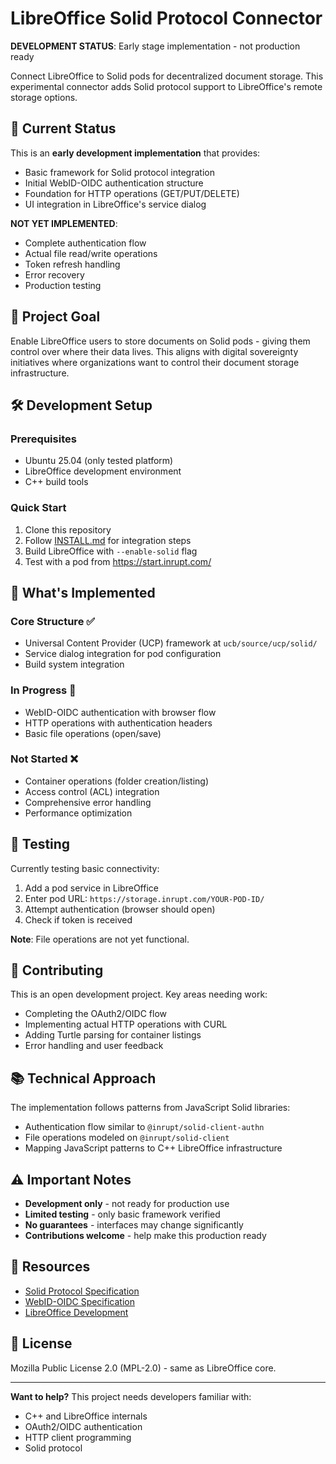 # LibreOffice Solid Protocol Connector

**DEVELOPMENT STATUS**: Early stage implementation - not production ready

Connect LibreOffice to Solid pods for decentralized document storage. This experimental connector adds Solid protocol support to LibreOffice's remote storage options.

## 🚧 Current Status

This is an **early development implementation** that provides:
- Basic framework for Solid protocol integration
- Initial WebID-OIDC authentication structure
- Foundation for HTTP operations (GET/PUT/DELETE)
- UI integration in LibreOffice's service dialog

**NOT YET IMPLEMENTED**:
- Complete authentication flow
- Actual file read/write operations
- Token refresh handling
- Error recovery
- Production testing

## 🎯 Project Goal

Enable LibreOffice users to store documents on Solid pods - giving them control over where their data lives. This aligns with digital sovereignty initiatives where organizations want to control their document storage infrastructure.

## 🛠️ Development Setup

### Prerequisites
- Ubuntu 25.04 (only tested platform)
- LibreOffice development environment
- C++ build tools

### Quick Start
1. Clone this repository
2. Follow [INSTALL.md](INSTALL.md) for integration steps
3. Build LibreOffice with `--enable-solid` flag
4. Test with a pod from https://start.inrupt.com/

## 📁 What's Implemented

### Core Structure ✅
- Universal Content Provider (UCP) framework at `ucb/source/ucp/solid/`
- Service dialog integration for pod configuration
- Build system integration

### In Progress 🔄
- WebID-OIDC authentication with browser flow
- HTTP operations with authentication headers
- Basic file operations (open/save)

### Not Started ❌
- Container operations (folder creation/listing)
- Access control (ACL) integration
- Comprehensive error handling
- Performance optimization

## 🧪 Testing

Currently testing basic connectivity:
1. Add a pod service in LibreOffice
2. Enter pod URL: `https://storage.inrupt.com/YOUR-POD-ID/`
3. Attempt authentication (browser should open)
4. Check if token is received

**Note**: File operations are not yet functional.

## 🤝 Contributing

This is an open development project. Key areas needing work:
- Completing the OAuth2/OIDC flow
- Implementing actual HTTP operations with CURL
- Adding Turtle parsing for container listings
- Error handling and user feedback

## 📚 Technical Approach

The implementation follows patterns from JavaScript Solid libraries:
- Authentication flow similar to `@inrupt/solid-client-authn`
- File operations modeled on `@inrupt/solid-client`
- Mapping JavaScript patterns to C++ LibreOffice infrastructure

## ⚠️ Important Notes

- **Development only** - not ready for production use
- **Limited testing** - only basic framework verified
- **No guarantees** - interfaces may change significantly
- **Contributions welcome** - help make this production ready

## 📖 Resources

- [Solid Protocol Specification](https://solidproject.org/TR/protocol)
- [WebID-OIDC Specification](https://solid.github.io/webid-oidc-spec/)
- [LibreOffice Development](https://wiki.documentfoundation.org/Development)

## 📄 License

Mozilla Public License 2.0 (MPL-2.0) - same as LibreOffice core.

---

**Want to help?** This project needs developers familiar with:
- C++ and LibreOffice internals
- OAuth2/OIDC authentication
- HTTP client programming
- Solid protocol